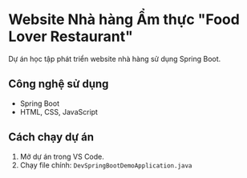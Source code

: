 # Website Nhà hàng Ẩm thực "Food Lover Restaurant"
Dự án học tập phát triển website nhà hàng sử dụng Spring Boot.
## Công nghệ sử dụng
- Spring Boot
- HTML, CSS, JavaScript
## Cách chạy dự án
1. Mở dự án trong VS Code.
2. Chạy file chính: `DevSpringBootDemoApplication.java`